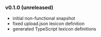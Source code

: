 ### v0.1.0 (unreleased)

- initial non-functional snapshot
- fixed upload.json lexicon definition
- generated TypeScript lexicon definitions
